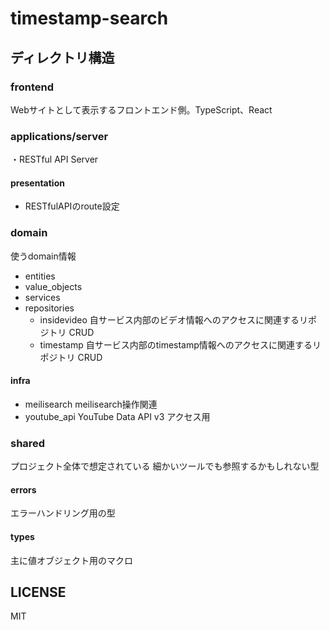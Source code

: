 # timestamp-search
## ディレクトリ構造
### frontend
Webサイトとして表示するフロントエンド側。TypeScript、React

### applications/server
・RESTful API Server 

#### presentation
- RESTfulAPIのroute設定

### domain
使うdomain情報
- entities
- value_objects
- services
- repositories
    - insidevideo 自サービス内部のビデオ情報へのアクセスに関連するリポジトリ CRUD
    - timestamp 自サービス内部のtimestamp情報へのアクセスに関連するリポジトリ CRUD

#### infra
- meilisearch meilisearch操作関連
- youtube_api YouTube Data API v3 アクセス用

### shared
プロジェクト全体で想定されている
細かいツールでも参照するかもしれない型
#### errors
エラーハンドリング用の型
#### types
主に値オブジェクト用のマクロ

## LICENSE
MIT